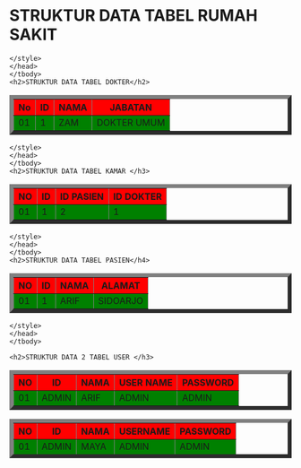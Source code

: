 <!DOCTYPE html>
<html>
<head>
   <title>Tabel di HTML</title>
<style type="text/css">
    thead
    {
        background-color:red;
    }
    tbody
    {
        background-color:green;
    }
    tfoot
    {
        background-color:yellow;
    }
</style><thead style=”background-color:black;color:YELLOW;”>
</head>
<body>
<h1>STRUKTUR DATA TABEL RUMAH SAKIT</h1>
<table border="7">
    <thead>
    <tr>
        <th>No</th>
        <th>ID</th>
        <th>NAMA</th>
        <th>JABATAN</th>
    </tr>
    </thead>
    <tbody>
    <tr>
        <td>01</td>
        <td>1</td>
        <td>ZAM</td>
        <td>DOKTER UMUM</td>
		
    </style>
    </head>
    </tbody>
	<h2>STRUKTUR DATA TABEL DOKTER</h2>
<table border="7">
    <thead>
    <tr>
        <th>NO</th>
		<th>ID</th>
        <th>ID PASIEN</th>
        <th>ID DOKTER</th>
    </tr>
    </thead>
    <tbody>
    <tr>
        <td>01</td>
        <td>1</td>
        <td>2</td>
		<td>1</td>
		
	</style>
    </head>
    </tbody>
	<h2>STRUKTUR DATA TABEL KAMAR </h3>
<table border="7">
    <thead>
    <tr>
        <th>NO</th>
		<th>ID</th>
        <th>NAMA</th>
        <th>ALAMAT</th>
    </tr>
    </thead>
    <tbody>
    <tr>
        <td>01</td>
        <td>1</td>
        <td>ARIF</td>
		<td>SIDOARJO</td>
		
	</style>
    </head>
    </tbody>
	<h2>STRUKTUR DATA TABEL PASIEN</h4>
<table border="7">
    <thead>
    <tr>
        <th>NO</th>
		<th>ID</th>
        <th>NAMA</th>
        <th>USER NAME</th>
		<th>PASSWORD</th>
    </tr>
    </thead>
    <tbody>
    <tr>
        <td>01</td>
        <td>ADMIN</td>
        <td>ARIF</td>
		<td>ADMIN</td>
		<td>ADMIN</td>
		
	</style>
    </head>
    </tbody>
	
	<h2>STRUKTUR DATA 2 TABEL USER </h3>
<table border="7">
    <thead>
    <tr>
        <th>NO</th>
		<th>ID</th>
        <th>NAMA</th>
        <th>USERNAME</th>
		<th>PASSWORD</th>
    </tr>
    </thead>
    <tbody>
    <tr>
        <td>01</td>
        <td>ADMIN</td>
        <td>MAYA</td>
		<td>ADMIN</td>
		<td>ADMIN</td>
    <tfoot>
    <tr>
    </tr>
    </tfoot>
</table>
</body>
</html>
